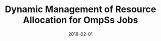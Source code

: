 ---
title: "Dynamic Management of Resource Allocation for OmpSs Jobs"
collection: publications
permalink: /publication/2016-02-01-Dynamic-Management-of-Resource-Allocation-for-OmpSs-Jobs
type: "workshop"
date: 2016-02-01
venue: '<em>1st PhD Symposium on Sustainable Ultrascale Computing Systems (NESUS PhD)</em>'
citation: ' <strong>S. Iserte</strong>,  A. Peña,  R. Mayo,  E. Quintana-Ortí, and  V. Beltran, &quot;Dynamic Management of Resource Allocation for OmpSs Jobs.&quot; <em>1st PhD Symposium on Sustainable Ultrascale Computing Systems (NESUS PhD)</em>, Feb. 2016. ISSN: 978-84-608-6309-0.'
---
